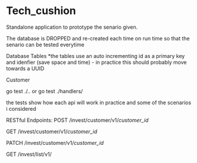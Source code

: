 # Tech_cushion

Standalone application to prototype the senario given.

The database is DROPPED and re-created each time on run time so that the senario can be tested everytime

Database Tables
*the tables use an auto incrementing id as a primary key and idenfier (save space and time) - in practice this should probably move towards a UUID

Customer

go test ./.. or
go test ./handlers/

the tests show how each api will work in practice and some of the scenarios i considered

RESTful 
Endpoints:
POST /invest/customer/v1/*customer_id*

GET /invest/customer/v1/*customer_id*

PATCH /invest/customer/v1/*customer_id*

GET /invest/list/v1/

